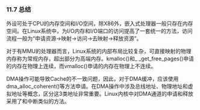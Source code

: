 ### 11.7 总结

外设可处于CPU的内存空间和I/O空间，除X86外，嵌入式处理器一般只存在内存空间。在Linux系统中，为I/O内存和I/O端口的访问提高了一套统一的方法，访问流程一般为“申请资源→映射→访问→去映射→释放资源”。

对于有MMU的处理器而言，Linux系统的内部布局比较复杂，可直接映射的物理内存称为常规内存，超出部分为高端内存。kmalloc()和_ _get_free_pages()申请的内存在物理上连续，而vmalloc()申请的内存在物理上不连续。

DMA操作可能导致Cache的不一致问题，因此，对于DMA缓冲，应该使用dma_alloc_coherent()等方法申请。在DMA操作中涉及总线地址、物理地址和虚拟地址等概念，区分这3类地址非常重要。Linux内核中对DMA通道的申请和释放采用了和中断类似的方法。

